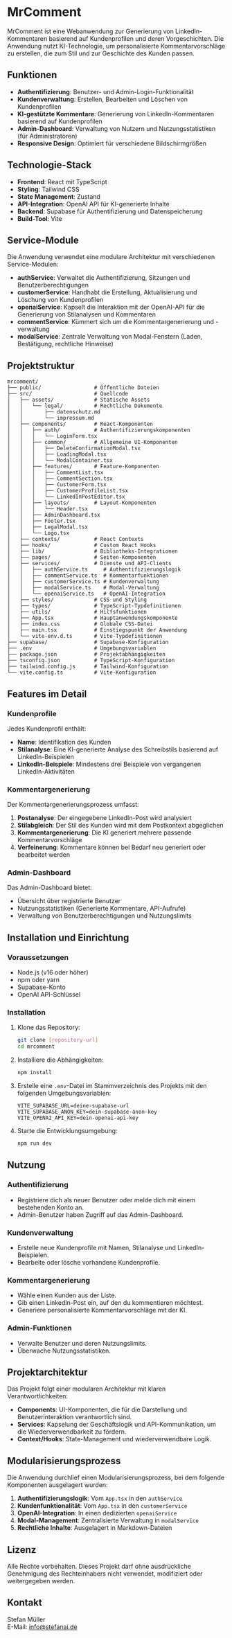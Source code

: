 # MrComment

MrComment ist eine Webanwendung zur Generierung von LinkedIn-Kommentaren basierend auf Kundenprofilen und deren Vorgeschichten. Die Anwendung nutzt KI-Technologie, um personalisierte Kommentarvorschläge zu erstellen, die zum Stil und zur Geschichte des Kunden passen.

## Funktionen

- **Authentifizierung**: Benutzer- und Admin-Login-Funktionalität
- **Kundenverwaltung**: Erstellen, Bearbeiten und Löschen von Kundenprofilen
- **KI-gestützte Kommentare**: Generierung von LinkedIn-Kommentaren basierend auf Kundenprofilen
- **Admin-Dashboard**: Verwaltung von Nutzern und Nutzungsstatistiken (für Administratoren)
- **Responsive Design**: Optimiert für verschiedene Bildschirmgrößen

## Technologie-Stack

- **Frontend**: React mit TypeScript
- **Styling**: Tailwind CSS
- **State Management**: Zustand
- **API-Integration**: OpenAI API für KI-generierte Inhalte
- **Backend**: Supabase für Authentifizierung und Datenspeicherung
- **Build-Tool**: Vite

## Service-Module

Die Anwendung verwendet eine modulare Architektur mit verschiedenen Service-Modulen:

- **authService**: Verwaltet die Authentifizierung, Sitzungen und Benutzerberechtigungen
- **customerService**: Handhabt die Erstellung, Aktualisierung und Löschung von Kundenprofilen
- **openaiService**: Kapselt die Interaktion mit der OpenAI-API für die Generierung von Stilanalysen und Kommentaren
- **commentService**: Kümmert sich um die Kommentargenerierung und -verwaltung
- **modalService**: Zentrale Verwaltung von Modal-Fenstern (Laden, Bestätigung, rechtliche Hinweise)

## Projektstruktur

```
mrcomment/
├── public/                 # Öffentliche Dateien
├── src/                    # Quellcode
│   ├── assets/             # Statische Assets
│   │   └── legal/          # Rechtliche Dokumente
│   │       ├── datenschutz.md
│   │       └── impressum.md
│   ├── components/         # React-Komponenten
│   │   ├── auth/           # Authentifizierungskomponenten
│   │   │   └── LoginForm.tsx
│   │   ├── common/         # Allgemeine UI-Komponenten
│   │   │   ├── DeleteConfirmationModal.tsx
│   │   │   ├── LoadingModal.tsx
│   │   │   └── ModalContainer.tsx
│   │   ├── features/       # Feature-Komponenten
│   │   │   ├── CommentList.tsx
│   │   │   ├── CommentSection.tsx
│   │   │   ├── CustomerForm.tsx
│   │   │   ├── CustomerProfileList.tsx
│   │   │   └── LinkedInPostEditor.tsx
│   │   ├── layouts/        # Layout-Komponenten
│   │   │   └── Header.tsx
│   │   ├── AdminDashboard.tsx
│   │   ├── Footer.tsx
│   │   ├── LegalModal.tsx
│   │   └── Logo.tsx
│   ├── contexts/           # React Contexts
│   ├── hooks/              # Custom React Hooks
│   ├── lib/                # Bibliotheks-Integrationen
│   ├── pages/              # Seiten-Komponenten
│   ├── services/           # Dienste und API-Clients
│   │   ├── authService.ts     # Authentifizierungslogik
│   │   ├── commentService.ts  # Kommentarfunktionen
│   │   ├── customerService.ts # Kundenverwaltung
│   │   ├── modalService.ts    # Modal-Verwaltung
│   │   └── openaiService.ts   # OpenAI-Integration
│   ├── styles/             # CSS und Styling
│   ├── types/              # TypeScript-Typdefinitionen
│   ├── utils/              # Hilfsfunktionen
│   ├── App.tsx             # Hauptanwendungskomponente
│   ├── index.css           # Globale CSS-Datei
│   ├── main.tsx            # Einstiegspunkt der Anwendung
│   └── vite-env.d.ts       # Vite-Typdefinitionen
├── supabase/               # Supabase-Konfiguration
├── .env                    # Umgebungsvariablen
├── package.json            # Projektabhängigkeiten
├── tsconfig.json           # TypeScript-Konfiguration
├── tailwind.config.js      # Tailwind-Konfiguration
└── vite.config.ts          # Vite-Konfiguration
```

## Features im Detail

### Kundenprofile

Jedes Kundenprofil enthält:

- **Name**: Identifikation des Kunden
- **Stilanalyse**: Eine KI-generierte Analyse des Schreibstils basierend auf LinkedIn-Beispielen
- **LinkedIn-Beispiele**: Mindestens drei Beispiele von vergangenen LinkedIn-Aktivitäten

### Kommentargenerierung

Der Kommentargenerierungsprozess umfasst:

1. **Postanalyse**: Der eingegebene LinkedIn-Post wird analysiert
2. **Stilabgleich**: Der Stil des Kunden wird mit dem Postkontext abgeglichen
3. **Kommentargenerierung**: Die KI generiert mehrere passende Kommentarvorschläge
4. **Verfeinerung**: Kommentare können bei Bedarf neu generiert oder bearbeitet werden

### Admin-Dashboard

Das Admin-Dashboard bietet:

- Übersicht über registrierte Benutzer
- Nutzungsstatistiken (Generierte Kommentare, API-Aufrufe)
- Verwaltung von Benutzerberechtigungen und Nutzungslimits

## Installation und Einrichtung

### Voraussetzungen

- Node.js (v16 oder höher)
- npm oder yarn
- Supabase-Konto
- OpenAI API-Schlüssel

### Installation

1. Klone das Repository:
   ```bash
   git clone [repository-url]
   cd mrcomment
   ```

2. Installiere die Abhängigkeiten:
   ```bash
   npm install
   ```

3. Erstelle eine `.env`-Datei im Stammverzeichnis des Projekts mit den folgenden Umgebungsvariablen:
   ```
   VITE_SUPABASE_URL=deine-supabase-url
   VITE_SUPABASE_ANON_KEY=dein-supabase-anon-key
   VITE_OPENAI_API_KEY=dein-openai-api-key
   ```

4. Starte die Entwicklungsumgebung:
   ```bash
   npm run dev
   ```

## Nutzung

### Authentifizierung

- Registriere dich als neuer Benutzer oder melde dich mit einem bestehenden Konto an.
- Admin-Benutzer haben Zugriff auf das Admin-Dashboard.

### Kundenverwaltung

- Erstelle neue Kundenprofile mit Namen, Stilanalyse und LinkedIn-Beispielen.
- Bearbeite oder lösche vorhandene Kundenprofile.

### Kommentargenerierung

- Wähle einen Kunden aus der Liste.
- Gib einen LinkedIn-Post ein, auf den du kommentieren möchtest.
- Generiere personalisierte Kommentarvorschläge mit der KI.

### Admin-Funktionen

- Verwalte Benutzer und deren Nutzungslimits.
- Überwache Nutzungsstatistiken.

## Projektarchitektur

Das Projekt folgt einer modularen Architektur mit klaren Verantwortlichkeiten:

- **Components**: UI-Komponenten, die für die Darstellung und Benutzerinteraktion verantwortlich sind.
- **Services**: Kapselung der Geschäftslogik und API-Kommunikation, um die Wiederverwendbarkeit zu fördern.
- **Context/Hooks**: State-Management und wiederverwendbare Logik.

## Modularisierungsprozess

Die Anwendung durchlief einen Modularisierungsprozess, bei dem folgende Komponenten ausgelagert wurden:

1. **Authentifizierungslogik**: Vom `App.tsx` in den `authService`
2. **Kundenfunktionalität**: Vom `App.tsx` in den `customerService`
3. **OpenAI-Integration**: In einen dedizierten `openaiService`
4. **Modal-Management**: Zentralisierte Verwaltung in `modalService`
5. **Rechtliche Inhalte**: Ausgelagert in Markdown-Dateien

## Lizenz

Alle Rechte vorbehalten. Dieses Projekt darf ohne ausdrückliche Genehmigung des Rechteinhabers nicht verwendet, modifiziert oder weitergegeben werden.

## Kontakt

Stefan Müller  
E-Mail: info@stefanai.de 
